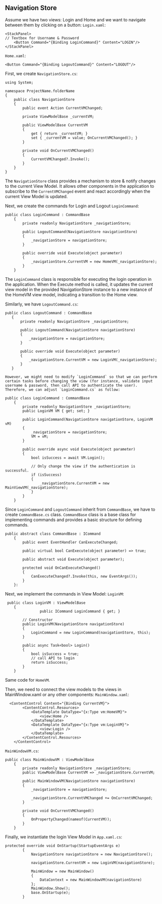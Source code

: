 ## Navigation Store

Assume we have two views: Login and Home and we want to navigate between them by clicking on a button:
`Login.xaml`:
```
<StackPanel>
// Textbox for Username & Password
    <Button Command="{Binding LoginCommand}" Content="LOGIN"/>
</StackPanel>
```

`Home.xaml`:
```
<Button Command="{Binding LogoutCommand}" Content="LOGOUT"/>
```

First, we create `NavigationStore.cs`:
```
using System;

namespace ProjectName.folderName
{
    public class NavigationStore
    {
        public event Action CurrentVMChanged;

        private ViewModelBase _currentVM;

        public ViewModelBase CurrentVM
        {
            get { return _currentVM; }
            set { _currentVM = value; OnCurrentVMChanged(); }
        }

        private void OnCurrentVMChanged()
        {
            CurrentVMChanged?.Invoke();
        }
    }
}
```
The `NavigationStore` class provides a mechanism to store & notify changes to the current View Model. It allows other components in the application to subscribe to the `CurrentVMChanged` event and react accordingly when the current View Model is updated.

Next, we create the commands for Login and Logout
`LoginCommand`:
```
public class LoginCommand : CommandBase
    {
        private readonly NavigationStore _navigationStore;

        public LogoutCommand(NavigationStore navigationStore)
        {
            _navigationStore = navigationStore;
        }

        public override void Execute(object parameter)
        {
            _navigationStore.CurrentVM = new HomeVM(_navigationStore);
        }
    }
```
The `LoginCommand` class is responsible for executing the login operation in the application. When the Execute method is called, it updates the current view model in the provided NavigationStore instance to a new instance of the HomeVM view model, indicating a transition to the Home view.
 
 Similarly, we have `LogoutCommand.cs`:
 ```
 public class LogoutCommand : CommandBase
    {
        private readonly NavigationStore _navigationStore;

        public LogoutCommand(NavigationStore navigationStore)
        {
            _navigationStore = navigationStore;
        }

        public override void Execute(object parameter)
        {
            _navigationStore.CurrentVM = new LoginVM(_navigationStore);
        }
    }
```
    
    However, we might need to modify `LoginCommand` so that we can perform certain tasks before changing the view (for instance, validate input username & password, then call API to authenticate the user). Therefore, we can adjust `LoginCommand.cs` as follow:
```
public class LoginCommand : CommandBase
    {
        private readonly NavigationStore _navigationStore;
        public LoginVM VM { get; set; }

        public LoginCommand(NavigationStore navigationStore, LoginVM vM)
        {
            _navigationStore = navigationStore;
            VM = vM;
        }

        public override async void Execute(object parameter)
        {
            bool isSuccess = await VM.Login();

            // Only change the view if the authentication is successful.
            if (isSuccess)
            {
                _navigationStore.CurrentVM = new MainViewVM(_navigationStore);
            }
        }
    }
```

Since `LoginCommand` and `LogoutCommand` inherit from `CommandBase`, we have to create `CommandBase.cs` class. `CommandBase` class is a base class for implementing commands and provides a basic structure for defining commands.
```
public abstract class CommandBase : ICommand
    {
        public event EventHandler CanExecuteChanged;

        public virtual bool CanExecute(object parameter) => true;

        public abstract void Execute(object parameter);

        protected void OnCanExecuteChanged()
        {
            CanExecuteChanged?.Invoke(this, new EventArgs());
        }
    }:
```

Next, we implement the commands in View Model:
`LoginVM`:
```
 public class LoginVM : ViewModelBase
    {
				public ICommand LoginCommand { get; }
        
        // Constructor
        public LoginVM(NavigationStore navigationStore)
		{
			LoginCommand = new LoginCommand(navigationStore, this);
		}

        public async Task<bool> Login()
        {   
            bool isSuccess = true;
            // call API to login           
            return isSuccess;
        }
    }
```
    
Same code for `HomeVM`.

Then, we need to connect the view models to the views in MainWindow.xaml or any other components:
`MainWindow.xaml`:
```
  <ContentControl Content="{Binding CurrentVM}">
        <ContentControl.Resources>
            <DataTemplate DataType="{x:Type vm:HomeVM}">
                <view:Home />
            </DataTemplate>
            <DataTemplate DataType="{x:Type vm:LoginVM}">
                <view:Login />
            </DataTemplate>
        </ContentControl.Resources>
    </ContentControl>
```
`MainWindowVM.cs`:
```
public class MainWindowVM : ViewModelBase
    {
        private readonly NavigationStore _navigationStore;
        public ViewModelBase CurrentVM => _navigationStore.CurrentVM;

        public MainWindowVM(NavigationStore navigationStore)
        {
            _navigationStore = navigationStore;

            _navigationStore.CurrentVMChanged += OnCurrentVMChanged;
        }

        private void OnCurrentVMChanged()
        {
            OnPropertyChanged(nameof(CurrentVM));
        }
    }
```

Finally, we instantiate the login View Model in `App.xaml.cs`:
```
protected override void OnStartup(StartupEventArgs e)
        {
            NavigationStore navigationStore = new NavigationStore();

            navigationStore.CurrentVM = new LoginVM(navigationStore);

            MainWindow = new MainWindow()
            {
                DataContext = new MainWindowVM(navigationStore)
            };
            MainWindow.Show();
            base.OnStartup(e);
        }
```

    
